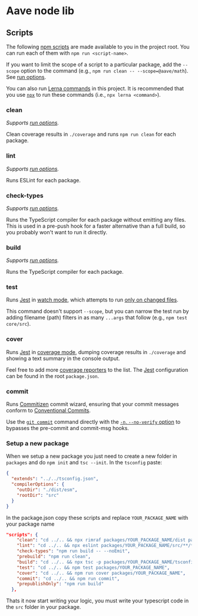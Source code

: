# Aave node lib

## Scripts

The following [npm scripts](https://docs.npmjs.com/misc/scripts) are made
available to you in the project root. You can run each of them with
`npm run <script-name>`.

If you want to limit the scope of a script to a particular package, add the
`--scope` option to the command (e.g., `npm run clean -- --scope=@aave/math`).
See [run options][].

You can also run [Lerna commands](https://lerna.js.org/#commands) in this
project. It is recommended that you use
[`npx`](https://www.npmjs.com/package/npx) to run these commands (i.e.,
`npx lerna <command>`).

### clean

_Supports [run options][]._

Clean coverage results in `./coverage` and runs `npm run clean` for each
package.

### lint

_Supports [run options][]._

Runs ESLint for each package.

### check-types

_Supports [run options][]._

Runs the TypeScript compiler for each package without emitting any files. This
is used in a pre-push hook for a faster alternative than a full build, so you
probably won't want to run it directly.

### build

_Supports [run options][]._

Runs the TypeScript compiler for each package.

### test

Runs [Jest][] in [watch mode](https://jestjs.io/docs/en/cli.html#watch), which
attempts to run
[only on changed files](https://jestjs.io/docs/en/cli.html#onlychanged).

This command doesn't support `--scope`, but you can narrow the test run by
adding filename (path) filters in as many `...args` that follow (e.g.,
`npm test core/src`).

### cover

Runs [Jest][] in [coverage mode](https://jestjs.io/docs/en/cli.html#coverage),
dumping coverage results in `./coverage` and showing a text summary in the
console output.

Feel free to add more
[coverage reporters](https://jestjs.io/docs/en/configuration.html#coveragereporters-array-string)
to the list. The [Jest][] configuration can be found in the root `package.json`.

### commit

Runs [Commitizen](http://commitizen.github.io/cz-cli/) commit wizard, ensuring
that your commit messages conform to
[Conventional Commits](https://www.conventionalcommits.org/).

Use the [`git commit`](https://git-scm.com/docs/git-commit) command directly
with the
[`-n`, `--no-verify` option](https://git-scm.com/docs/git-commit#Documentation/git-commit.txt--n)
to bypasses the pre-commit and commit-msg hooks.

[jest]: https://jestjs.io/
[run options]: https://github.com/lerna/lerna/tree/master/commands/run#options

### Setup a new package

When we setup a new package you just need to create a new folder in `packages`
and do `npm init` and `tsc --init`. In the `tsconfig` paste:

```json
{
  "extends": "../../tsconfig.json",
  "compilerOptions": {
    "outDir": "./dist/esm",
    "rootDir": "src"
  }
}
```

In the package.json copy these scripts and replace `YOUR_PACKAGE_NAME` with your
package name

```json
"scripts": {
    "clean": "cd ../.. && npx rimraf packages/YOUR_PACKAGE_NAME/dist packages/math/*.log*",
    "lint": "cd ../.. && npx eslint packages/YOUR_PACKAGE_NAME/src/**/*.ts",
    "check-types": "npm run build -- --noEmit",
    "prebuild": "npm run clean",
    "build": "cd ../.. && npx tsc -p packages/YOUR_PACKAGE_NAME/tsconfig.json && npx tsc -p packages/YOUR_PACKAGE_NAME/tsconfig.json --module commonjs --outDir ./packages/YOUR_PACKAGE_NAME/dist/cjs",
    "test": "cd ../.. && npm test packages/YOUR_PACKAGE_NAME",
    "cover": "cd ../.. && npm run cover packages/YOUR_PACKAGE_NAME",
    "commit": "cd ../.. && npm run commit",
    "prepublishOnly": "npm run build"
  },
```

Thats it now start writing your logic, you must write your typescript code in
the `src` folder in your package.
